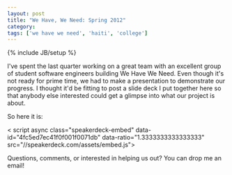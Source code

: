 ```yaml
---
layout: post
title: "We Have, We Need: Spring 2012"
category: 
tags: ['we have we need', 'haiti', 'college']
---
```

{% include JB/setup %}

I've spent the last quarter working on a great team with an excellent group of
student software engineers building We Have We Need. Even though it's not ready
for prime time, we had to make a presentation to demonstrate our progress. I
thought it'd be fitting to post a slide deck I put together here so that anybody
else interested could get a glimpse into what our project is about.

So here it is:

<
script async class="speakerdeck-embed" data-id="4fc5ed7ec41f0f001f0071db" data-ratio="1.3333333333333333" src="//speakerdeck.com/assets/embed.js"></script>

Questions, comments, or interested in helping us out? You can drop me an email!
